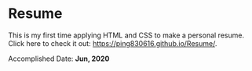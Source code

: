 # Resume

This is my first time applying HTML and CSS to make a personal resume. Click here to check it out: https://ping830616.github.io/Resume/.

Accomplished Date: **Jun, 2020**


